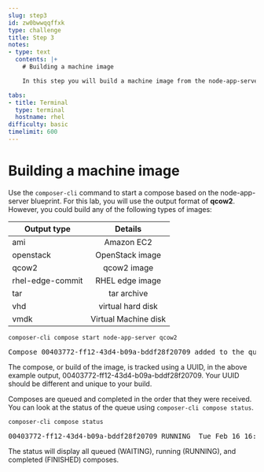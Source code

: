```yaml
---
slug: step3
id: zw0bwwqqffxk
type: challenge
title: Step 3
notes:
- type: text
  contents: |+
    # Building a machine image

    In this step you will build a machine image from the node-app-server blueprint definition you made in the previous step.

tabs:
- title: Terminal
  type: terminal
  hostname: rhel
difficulty: basic
timelimit: 600
---
```

# Building a machine image

Use the `composer-cli` command to start a compose based on the
node-app-server blueprint.  For this lab, you will use the output format
of __qcow2__. However, you could build any of the following types of images:

| Output type      |  Details                |
|------------------|:-----------------------:|
| ami              |  Amazon EC2             |
| openstack        |  OpenStack image        |
| qcow2            |  qcow2 image            |
| rhel-edge-commit |  RHEL edge image        |
| tar              |  tar archive            |
| vhd              |  virtual hard disk      |
| vmdk             |  Virtual Machine disk   |


```
composer-cli compose start node-app-server qcow2
```

<pre class='file'>
Compose 00403772-ff12-43d4-b09a-bddf28f20709 added to the queue
</pre>

The compose, or build of the image, is tracked using a UUID, in the above
example output, 00403772-ff12-43d4-b09a-bddf28f20709.  Your UUID should be
different and unique to your build.

Composes are queued and completed in the order that they were received.  You
can look at the status of the queue using `composer-cli compose status`.

```
composer-cli compose status
```
<pre class='file'>
00403772-ff12-43d4-b09a-bddf28f20709 RUNNING  Tue Feb 16 16:21:08 2021 node-app-server 0.0.1 qcow2
</pre>

The status will display all queued (WAITING), running (RUNNING), and
completed (FINISHED) composes.
